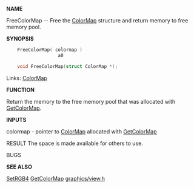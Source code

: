 
**NAME**

FreeColorMap -- Free the [ColorMap](_00B8) structure and return memory
to free memory pool.

**SYNOPSIS**

```c
    FreeColorMap( colormap )
                   a0

    void FreeColorMap(struct ColorMap *);

```
Links: [ColorMap](_00B8) 

**FUNCTION**

Return the memory to the free memory pool that was allocated
with [GetColorMap](GetColorMap).

**INPUTS**

colormap - pointer to [ColorMap](_00B8) allocated with [GetColorMap](GetColorMap)

RESULT
The space is made available for others to use.

BUGS

**SEE ALSO**

[SetRGB4](SetRGB4) [GetColorMap](GetColorMap) [graphics/view.h](_00B8)
